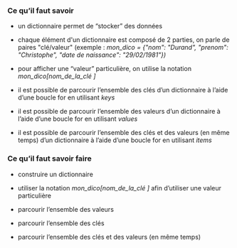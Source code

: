### Ce qu’il faut savoir

- un dictionnaire permet de “stocker” des données

- chaque élément d'un dictionnaire est composé de 2 parties, on parle de paires "clé/valeur" (exemple : *mon_dico = {"nom": "Durand", "prenom": "Christophe", "date de naissance": "29/02/1981"})*

- pour afficher une “valeur” particulière, on utilise la notation *mon\_dico[nom\_de\_la\_clé ]*

- il est possible de parcourir l’ensemble des clés d’un dictionnaire à l’aide d’une boucle
for en utilisant *keys*

- il est possible de parcourir l’ensemble des valeurs d’un dictionnaire à l’aide d’une boucle for en utilisant *values*

- il est possible de parcourir l’ensemble des clés et des valeurs (en même temps) d’un dictionnaire à l’aide d’une boucle for en utilisant *items*

### Ce qu’il faut savoir faire

- construire un dictionnaire

- utiliser la notation *mon\_dico[nom\_de\_la\_clé ]* afin d’utiliser une valeur particulière

- parcourir l’ensemble des valeurs

- parcourir l’ensemble des clés

- parcourir l’ensemble des clés et des valeurs (en même temps)